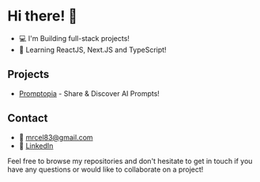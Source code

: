 # Hi there! 👋

- 💻 I'm Building full-stack projects!
- 🌱 Learning ReactJS, Next.JS and TypeScript!

## Projects

- [Promptopia](https://promptopia-ai-next-js.vercel.app) - Share & Discover AI Prompts!

## Contact
- 📧 mrcel83@gmail.com
- 💼 [LinkedIn](https://www.linkedin.com/in/marcelo-oliveira-1445b5222/)


Feel free to browse my repositories and don't hesitate to get in touch if you have any questions or would like to collaborate on a project!

